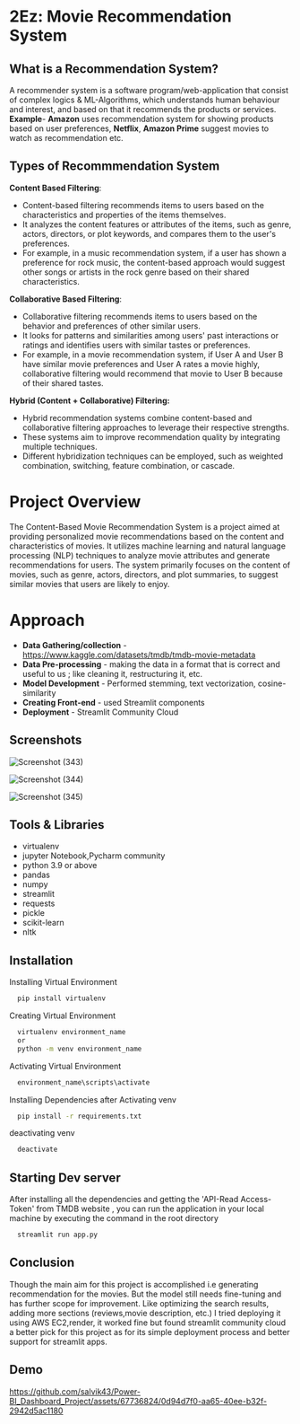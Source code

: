 
# 2Ez: Movie Recommendation System 
## What is a Recommendation System?
A recommender system is a software program/web-application that consist of complex logics & ML-Algorithms, which understands human behaviour and interest, and based on that it recommends the products or services.\
**Example**- **Amazon** uses recommendation system for showing products based on user preferences, **Netflix**, **Amazon Prime** suggest movies to watch as recommendation etc.
## Types of Recommmendation System
 **Content Based Filtering**:
- Content-based filtering recommends items to users based on the characteristics and properties of the items themselves.
- It analyzes the content features or attributes of the items, such as genre, actors, directors, or plot keywords, and compares them to the user's preferences.
- For example, in a music recommendation system, if a user has shown a preference for rock music, the content-based approach would suggest other songs or artists in the rock genre based on their shared characteristics.

**Collaborative Based Filtering**:
- Collaborative filtering recommends items to users based on the behavior and preferences of other similar users.
- It looks for patterns and similarities among users' past interactions or ratings and identifies users with similar tastes or preferences.
- For example, in a movie recommendation system, if User A and User B have similar movie preferences and User A rates a movie highly, collaborative filtering would recommend that movie to User B because of their shared tastes.

**Hybrid (Content + Collaborative) Filtering:**
- Hybrid recommendation systems combine content-based and collaborative filtering approaches to leverage their respective strengths.
- These systems aim to improve recommendation quality by integrating multiple techniques.
- Different hybridization techniques can be employed, such as weighted combination, switching, feature combination, or cascade.


# Project Overview
The Content-Based Movie Recommendation System is a project aimed at providing personalized movie recommendations based on the content and characteristics of movies. It utilizes machine learning and natural language processing (NLP) techniques to analyze movie attributes and generate recommendations for users. The system primarily focuses on the content of movies, such as genre, actors, directors, and plot summaries, to suggest similar movies that users are likely to enjoy.

# Approach
- **Data Gathering/collection** -https://www.kaggle.com/datasets/tmdb/tmdb-movie-metadata
- **Data Pre-processing** - making the data in a format that is correct and useful to us ; like cleaning it, restructuring it, etc. 
- **Model Development** - Performed stemming, text vectorization, cosine-similarity
- **Creating Front-end** - used Streamlit components
- **Deployment** - Streamlit Community Cloud




## Screenshots
![Screenshot (343)](https://github.com/salvik43/Power-BI_Dashboard_Project/assets/67736824/70e860bb-f71a-49b8-a4eb-8a4a83a89a02)

![Screenshot (344)](https://github.com/salvik43/Power-BI_Dashboard_Project/assets/67736824/bf1e328c-4797-4c5b-8c47-a85a8adc1747)

![Screenshot (345)](https://github.com/salvik43/Power-BI_Dashboard_Project/assets/67736824/64d2784c-a8bf-4b04-aaa4-cbb8994e4980)


## Tools & Libraries
- virtualenv
- jupyter Notebook,Pycharm community
- python 3.9 or above
- pandas
- numpy
- streamlit 
- requests
- pickle
- scikit-learn
- nltk





## Installation

Installing Virtual Environment

```bash
  pip install virtualenv
```
Creating Virtual Environment

```bash
  virtualenv environment_name
  or
  python -m venv environment_name
```
Activating Virtual Environment

```bash
  environment_name\scripts\activate 
```
Installing Dependencies after Activating venv

```bash
  pip install -r requirements.txt
```
deactivating venv
```bash
  deactivate
```
## Starting Dev server

After installing all the dependencies and getting the 'API-Read Access-Token' from TMDB website , you can run the application in your local machine by executing the command in the root directory 

```bash
  streamlit run app.py
```


## Conclusion
Though the main aim for this project is accomplished i.e generating recommendation for the movies. But the model still needs fine-tuning and has further scope for improvement. Like optimizing  the search results, adding more sections (reviews,movie description, etc.) I tried deploying it using AWS EC2,render, it worked fine but found streamlit community cloud a better pick for this project as for its simple deployment process and better support for streamlit apps.
## Demo


https://github.com/salvik43/Power-BI_Dashboard_Project/assets/67736824/0d94d7f0-aa65-40ee-b32f-2942d5ac1180




